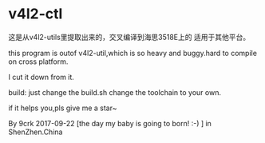 # v4l2-ctl
这是从v4l2-utils里提取出来的，交叉编译到海思3518E上的 适用于其他平台。


this program is outof v4l2-util,which is so heavy and buggy.hard to compile on cross platform.

I cut it down from it.

build:
just change the build.sh
change the toolchain to your own.

if it helps you,pls give me a star~

By 9crk
2017-09-22 [the day my baby is going to born! :-) ]
in ShenZhen.China
 
